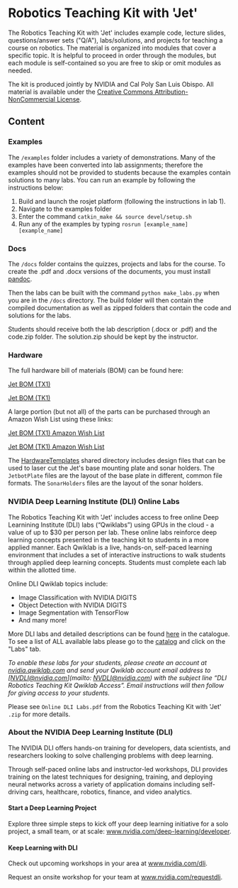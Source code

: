 # Robotics Teaching Kit with 'Jet'

The Robotics Teaching Kit with 'Jet' includes example code, lecture slides, questions/answer sets ("Q/A"), labs/solutions, and projects for teaching a course on robotics. The material is organized into modules that cover a specific topic.  It is helpful to proceed in order through the modules, but each module is self-contained so you are free to skip or omit modules as needed.

The kit is produced jointly by NVIDIA and Cal Poly San Luis Obispo.  All material is available under the [Creative Commons Attribution-NonCommercial License](http://creativecommons.org/licenses/by-nc/4.0/).

## Content

### Examples

The `/examples` folder includes a variety of demonstrations.  Many of the examples
have been converted into lab assignments; therefore the examples should not be provided
to students because the examples contain solutions to many labs.
You can run an example by following the instructions below:

1. Build and launch the rosjet platform (following the instructions in lab 1).
2. Navigate to the examples folder
3. Enter the command `catkin_make && source devel/setup.sh`
4. Run any of the examples by typing `rosrun [example_name] [example_name]`

### Docs

The `/docs` folder contains the quizzes, projects and labs for the course.  To create the .pdf and .docx versions
of the documents, you must install [pandoc](http://pandoc.org/installing.html).

Then the labs can be built with the command `python make_labs.py` when you are in the
`/docs` directory.  The build folder will then contain the compiled documentation as
well as zipped folders that contain the code and solutions for the labs.

Students should receive both the lab description (.docx or .pdf) and the code.zip folder.
The solution.zip should be kept by the instructor.

### Hardware

The full hardware bill of materials (BOM) can be found here:  

[Jet BOM (TX1)](https://docs.google.com/spreadsheets/d/1jGn7AG5NivTjxPEppJEdIUVxhm5nB17T3ZtRTCYyuQg/edit?usp=sharing)
 
[Jet BOM (TK1)](https://docs.google.com/spreadsheets/d/14N_tkfNsItY9CV0vUGHCPpcZ-mqgsZsC87CQEHBXMmY/edit?usp=sharing)
 
 

A large portion (but not all) of the parts can be purchased through an Amazon Wish List using these links:

[Jet BOM (TX1) Amazon Wish List](https://amzn.com/w/3L5TJL80OQO12)
 
[Jet BOM (TK1) Amazon Wish List](https://amzn.com/w/1T64PN8QVFRRI)
 
 

The [HardwareTemplates](https://drive.google.com/drive/folders/0B8F3iGtBky5JQUIzR1JTd0xWRzg?usp=sharing) shared directory includes design files that can be used to laser cut the Jet's base mounting plate and sonar holders.  The `JetbotPlate` files are the layout of the base plate in different, common file formats. The `SonarHolders` files are the layout of the sonar holders.

### NVIDIA Deep Learning Institute (DLI) Online Labs

The Robotics Teaching Kit with 'Jet' includes access to free online Deep Learnining Institute (DLI) labs (“Qwiklabs”) using GPUs in the cloud - a value of up to $30 per person per lab. These online labs reinforce deep learning concepts presented in the teaching kit to students in a more applied manner. Each Qwiklab is a live, hands-on, self-paced learning environment that includes a set of interactive instructions to walk students through applied deep learning concepts. Students must complete each lab within the allotted time.

Online DLI Qwiklab topics include:

* Image Classification with NVIDIA DIGITS
* Object Detection with NVIDIA DIGITS
* Image Segmentation with TensorFlow
* And many more!

More DLI labs and detailed descriptions can be found [here](https://nvidia.qwiklab.com/tags/Deep%20Learning) in the catalogue. To see a list of ALL available labs please go to the [catalog](https://nvidia.qwiklab.com/catalog) and click on the "Labs" tab.

*To enable these labs for your students, please create an account at [nvidia.qwiklab.com](https://nvidia.qwiklab.com) and send your Qwiklab account email address to [NVDLI@nvidia.com](mailto: NVDLI@nvidia.com) with the subject line “DLI Robotics Teaching Kit Qwiklab Access”. Email instructions will then follow for giving access to your students.*

Please see `Online DLI Labs.pdf` from the Robotics Teaching Kit with 'Jet' `.zip` for more details.

### About the NVIDIA Deep Learning Institute (DLI)
The NVIDIA DLI offers hands-on training for developers, data scientists, and researchers looking to solve challenging problems with deep learning.

Through self-paced online labs and instructor-led workshops, DLI provides training on the latest techniques for designing, training, and deploying neural networks across a variety of application domains including self-driving cars, healthcare, robotics, finance, and video analytics.

#### Start a Deep Learning Project
Explore three simple steps to kick off your deep learning initiative for a solo project, a small team, or at scale: www.nvidia.com/deep-learning/developer.

#### Keep Learning with DLI
Check out upcoming workshops in your area at www.nvidia.com/dli. 

Request an onsite workshop for your team at www.nvidia.com/requestdli.